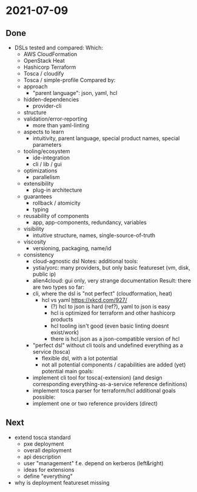 # 2021-07-09

## Done
- DSLs tested and compared:
  Which:
    - AWS CloudFormation
    - OpenStack Heat
    - Hashicorp Terraform
    - Tosca / cloudify
    - Tosca / simple-profile
  Compared by:
    - approach
      - "parent language": json, yaml, hcl
    - hidden-dependencies
      - provider-cli
    - structure
    - validation/error-reporting
      - more than yaml-linting
    - aspects to learn
      - intuitivity, parent language, special product names, special parameters
    - tooling/ecosystem
      - ide-integration
      - cli / lib / gui
    - optimizations
      - parallelism
    - extensibility
      - plug-in architecture
    - guarantees
      - rollback / atomicity
      - typing
    - reusability of components
      - app, app-components, redundancy, variables
    - visibility
      - intuitive structure, names, single-source-of-truth
    - viscosity
      - versioning, packaging, name/id
    - consistency
      - cloud-agnostic dsl
  Notes:
    additional tools:
      - ystia/yorc: many providers, but only basic featureset (vm, disk, public ip)
      - alien4cloud: gui only, very strange documentation
  Result:
    there are two types so far:
      - cli, where the dsl is "not perfect" (cloudformation, heat)
        - hcl vs yaml https://xkcd.com/927/
          - (?) hcl to json is hard (ref?), yaml to json is easy
          - hcl is optimized for terraform and other hashicorp products
          - hcl tooling isn't good (even basic linting doesnt exist/work)
          - there is hcl.json as a json-compatible version of hcl
      - "perfect dsl" without cli tools and undefined everything as a service (tosca)
        - flexible dsl, with a lot potential
        - not all potential components / capabilities are added (yet)
    potential main goals:
      - implement cli tool for tosca(-extension) (and design corresponding everything-as-a-service reference definitions)
      - implement tosca parser for terraform/hcl
    additional goals possible:
      - implement one or two reference providers (direct)

## Next
- extend tosca standard
  - pxe deployment
  - overall deployment
  - api description
  - user "management" f.e. depend on kerberos (left&right)
  - ideas for extensions
  - define "everything"
- why is deployment featureset missing
      